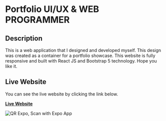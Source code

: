 # Portfolio UI/UX & WEB PROGRAMMER

## Description

This is a web application that I designed and developed myself. This design was created as a container for a portfolio showcase. This website is fully responsive and built with React JS and Bootstrap 5 technology. Hope you like it.

## Live Website

You can see the live website by clicking the link below.

**[Live Website](https://johandika-portfolio.vercel.app/)**

![QR Expo, Scan with Expo App](/expo-go.svg)
